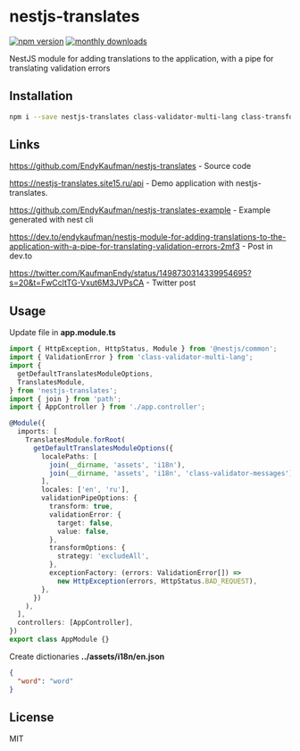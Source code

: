 # nestjs-translates

[![npm version](https://badge.fury.io/js/nestjs-translates.svg)](https://badge.fury.io/js/nestjs-translates)
[![monthly downloads](https://badgen.net/npm/dm/nestjs-translates)](https://www.npmjs.com/package/nestjs-translates)

NestJS module for adding translations to the application, with a pipe for translating validation errors

## Installation

```bash
npm i --save nestjs-translates class-validator-multi-lang class-transformer
```

## Links

https://github.com/EndyKaufman/nestjs-translates - Source code

https://nestjs-translates.site15.ru/api - Demo application with nestjs-translates.

https://github.com/EndyKaufman/nestjs-translates-example - Example generated with nest cli

https://dev.to/endykaufman/nestjs-module-for-adding-translations-to-the-application-with-a-pipe-for-translating-validation-errors-2mf3 - Post in dev.to

https://twitter.com/KaufmanEndy/status/1498730314339954695?s=20&t=FwCcltTG-Vxut6M3JVPsCA - Twitter post

## Usage

Update file in **app.module.ts**

```typescript
import { HttpException, HttpStatus, Module } from '@nestjs/common';
import { ValidationError } from 'class-validator-multi-lang';
import {
  getDefaultTranslatesModuleOptions,
  TranslatesModule,
} from 'nestjs-translates';
import { join } from 'path';
import { AppController } from './app.controller';

@Module({
  imports: [
    TranslatesModule.forRoot(
      getDefaultTranslatesModuleOptions({
        localePaths: [
          join(__dirname, 'assets', 'i18n'),
          join(__dirname, 'assets', 'i18n', 'class-validator-messages'),
        ],
        locales: ['en', 'ru'],
        validationPipeOptions: {
          transform: true,
          validationError: {
            target: false,
            value: false,
          },
          transformOptions: {
            strategy: 'excludeAll',
          },
          exceptionFactory: (errors: ValidationError[]) =>
            new HttpException(errors, HttpStatus.BAD_REQUEST),
        },
      })
    ),
  ],
  controllers: [AppController],
})
export class AppModule {}
```

Create dictionaries **../assets/i18n/en.json**

```json
{
  "word": "word"
}
```

## License

MIT
